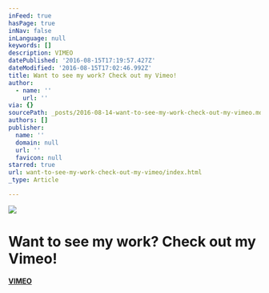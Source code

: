 ```yaml
---
inFeed: true
hasPage: true
inNav: false
inLanguage: null
keywords: []
description: VIMEO
datePublished: '2016-08-15T17:19:57.427Z'
dateModified: '2016-08-15T17:02:46.992Z'
title: Want to see my work? Check out my Vimeo!
author:
  - name: ''
    url: ''
via: {}
sourcePath: _posts/2016-08-14-want-to-see-my-work-check-out-my-vimeo.md
authors: []
publisher:
  name: ''
  domain: null
  url: ''
  favicon: null
starred: true
url: want-to-see-my-work-check-out-my-vimeo/index.html
_type: Article

---
```

![](https://the-grid-user-content.s3-us-west-2.amazonaws.com/8c761ec6-71de-448a-be93-f0d3db225fdf.png)

# Want to see my work? Check out my Vimeo!

[**VIMEO**][0]

[0]: https://vimeo.com/stevenoiz